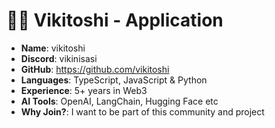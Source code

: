 
#  🧑‍💻 Vikitoshi - Application

- **Name**: vikitoshi
- **Discord**: vikinisasi
- **GitHub**: https://github.com/vikitoshi
- **Languages**: TypeScript, JavaScript & Python
- **Experience**: 5+ years in Web3
- **AI Tools**: OpenAI, LangChain, Hugging Face etc
- **Why Join?**: I want to be part of this community and project
